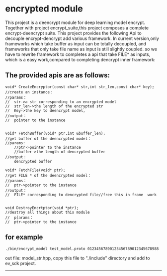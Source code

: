 # encrypted module
This project is a deencrypt module for deep learning model encrypt. 
Together with project encrypt_suite,this project composes a complete encrypt-deencrypt suite.
This project provides the following Api to decouple encrypt-dencrypt add various framework.
In current version,only frameworks which take buffer as input can be totally decoupled, 
and frameworks that only take file name as input is still slightly coupled.
so we have to rewrite framework to completes a api that take FILE*  as inputs, which is a easy work,compared to completing dencrypt inner framework:
## The provided apis are as follows:

```
void* CreateEncryptor(const char* str,int str_len,const char* key);
//create an instance：
//params：
//  str->a str corresponding to an encrypted model
//  str_len->the length of the encrypted str
//	Key->the key to deencrypt model,
//output：
//  pointer to the instance


void* FetchBuffer(void* ptr,int &buffer_len);
//get buffer of the deencrypted model：
//params:
	//ptr->pointer to the instance
	//buffer->the length of dencrypted buffer
//output：
    dencrypted buffer

void* FetchFile(void* ptr);
//get FILE * of the deencrypted model：
//params：
//	ptr->pointer to the instance	
//output：
//  FILE* corresponding to dencrypted file//free this in frame  work


void DestroyEncrtptor(void *ptr);
//destroy all things about this module
//  p[arams：
//	ptr->pointer to the instance
```

## for example

 `./bin/encrypt_model test_model.proto 01234567890123456789012345678988`
 
 out file: model_str.hpp, copy this file to "./include" directory and add to ev_sdk project.
 
 
 ---